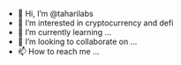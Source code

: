- 👋 Hi, I’m @taharilabs
- 👀 I’m interested in cryptocurrency and defi
- 🌱 I’m currently learning ...
- 💞️ I’m looking to collaborate on ...
- 📫 How to reach me ...

<!---
taharilabs/taharilabs is a ✨ special ✨ repository because its `README.md` (this file) appears on your GitHub profile.
You can click the Preview link to take a look at your changes.
--->
